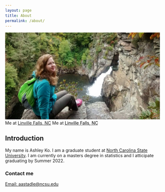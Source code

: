 ```yaml
---
layout: page
title: About
permalink: /about/
---
```

![Me at Linville Falls, NC](https://raw.githubusercontent.com/akoncsugit/akoncsugit.github.io/master/images/aboutmephoto.jpg)
Me at [Linville Falls, NC](https://www.visitnc.com/listing/n9wC/linville-falls)
Me at <a href="https://www.visitnc.com/listing/n9wC/linville-falls" style="color: black; text-decoration: underline;text-decoration-style: dotted;">Linville Falls, NC</a>

## Introduction

My name is Ashley Ko. I am a graduate student at [North Carolina State University](https://www.ncsu.edu/). I am currently on a masters degree in statistics and I atticipate graduating by Summer 2022.

### Contact me

[Email: aastadle@ncsu.edu](mailto:aastadle@ncsu.edu)
